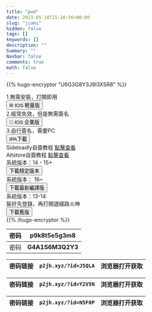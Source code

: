 ```yaml
---
title: "pwd"
date: 2023-05-10T15:28:56+08:00
slug: "jiami"
hidden: false
tags: []
keywords: []
description: ""
Summary: ""
Navbar: false
comments: true
math: false
---
```




<!--more-->

{{% hugo-encryptor "U6G3G8Y3J9I3X5R8" %}}
<div class="col-12">1.無需安裝，打開即用</div>
<div class="col-12">
    <a href="https://manhuapica.com">
        <button class="btn btn-primary w-50">🌐 IOS 輕量版</button>
    </a>
</div>
<div class="col-12">2.經常失效，但是無需簽名</div>
<div class="col-12">
    <a href="https://picawiki.xyz/201/">
        <button class="btn btn-primary w-50">🏬 IOS 企業版</button>
    </a></div>
<div class="col-12">3.自行簽名，需要PC</div>
<div class="col-12">
    <button class="btn btn-primary w-50" data-bs-toggle="collapse"
            data-bs-target="#ipaDownload" aria-expanded="false"><i
                class="icon-apple"></i> IPA下載
    </button>
</div>
<div class="accordion-item">
    <div id="ipaDownload" class="accordion-collapse collapse"
            data-bs-parent="#accordionExample1" style="">
        <div class="accordion-body">
            <div class="row">
                <div class="col-12">
                    Sideloadly自簽教程
                    <a class="text-primary"
                        href="http://picawiki.xyz/164/">點擊查看</a>
                </div>
                <div class="col-12">
                    Altstore自簽教程
                    <a class="text-primary"
                        href="https://picawiki.xyz/168/">點擊查看</a>
                </div>
                <div class="col-12">系統版本：14 - 15+</div>
                <div class="col-12">
                    <a download="ios.ipa" href="/wp-content/themes/pic-pwa/config/file/ios15.ipa?ver=2.1a">
                        <button class="btn btn-primary w-50">下載穩定版本</button>
                    </a>
                </div>
                <div class="col-12">系統版本： 16~</div>
                <div class="col-12">
                    <a download="ios.ipa" href="/wp-content/themes/pic-pwa/config/file/ios16.ipa?ver=2.1a">
                        <button class="btn btn-primary w-50">下載最新編譯版</button>
                    </a>
                </div>
                <div class="col-12">系統版本：13-14</div>
                <div class="col-12">裝好先登錄，再打開選綫路火神</div>
                <div class="col-12">
                    <a download="ios.ipa" href="/wp-content/themes/pic-pwa/config/file/ios13.ipa?ver=2.1a">
                        <button class="btn btn-primary w-50">下載舊版</button>
                    </a>
                </div>
            </div>
        </div>
    </div>
</div>
{{% /hugo-encryptor %}}



| 密码 | **p9k8t5e5g3m8** |
| ---- | ---------------- |
| 密码 | **G4A1S6M3Q2Y3** |



| 密码链接 | `p2jh.xyz/?id=J5QLA` | 浏览器打开获取 |
| -------- | -------------------- | -------------- |



| 密码链接 | `p2jh.xyz/?id=Y2V5N` | 浏览器打开获取 |
| -------- | -------------------- | -------------- |



| 密码链接 | `p2jh.xyz/?id=N5F0P` | 浏览器打开获取 |
| -------- | -------------------- | -------------- |

